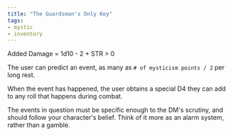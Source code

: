 ```yaml
---
title: "The Guardsman's Only Key"
tags:
- mystic
- inventory
---
```


Added Damage = 1d10 - 2 + STR > 0

The user can predict an event, as many as `# of mysticism points / 2` per long rest.

When the event has happened, the user obtains a special D4 they can add to any roll that happens during combat.

The events in question must be specific enough to the DM's scrutiny, and should follow your character's belief. Think of it more as an alarm system, rather than a gamble.